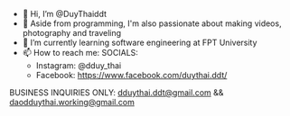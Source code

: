 - 👋 Hi, I’m @DuyThaiddt
- 👀 Aside from programming, I'm also passionate about making videos, photography and traveling
- 🌱 I’m currently learning software engineering at FPT University
- 📫 How to reach me:
  SOCIALS:  
  + Instagram: @dduy_thai          
  + Facebook: https://www.facebook.com/duythai.ddt/

BUSINESS INQUIRIES ONLY: dduythai.ddt@gmail.com && daodduythai.working@gmail.com

